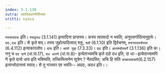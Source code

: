 ```yaml
---
index: 3.1.139
sutra: ददातिदधात्योर्विभाषा
vritti: nyasa

---
```

`णस्यापवादः` इति। `श्याद्व्यध` (3.1.141) इत्यादिना प्राप्तस्य। कस्य त्वपवादो न भवति; अनुपसर्गादित्यनुवृत्तेः। `ददः,दधः` इति। शे कृते शप्। तस्य जुहोत्यादित्वात् श्लुः, `श्लौ` (6.1.10) इति द्विर्वचनम्, `श्नाभ्यस्तयोरातः` (6.4.112) इत्याकारलोपः। `दायः` इति। `आतो युक्` (7.3.33)। `प्रदः` इति। `आतश्चोपसर्गे` (3.1.136) इति कः। ननु च `दद दाने` (धा.पा.17), `दध धारणे` (धा.पा.8)- इत्येताभ्यमचि कृते ददो दध इति, दा धा--इत्येताभ्यामपि णे कृते दायो धाय इति भविष्यति, तत्किमित्यनेन सूत्रेण ? नैतदस्ति; अचि हि सति `अच्कावशक्तौ`(6.2.157) इत्यन्तोदात्तत्वं स्यात्। शे तु नञ्स्वर एव भवति-- अददः, अदध इति।।